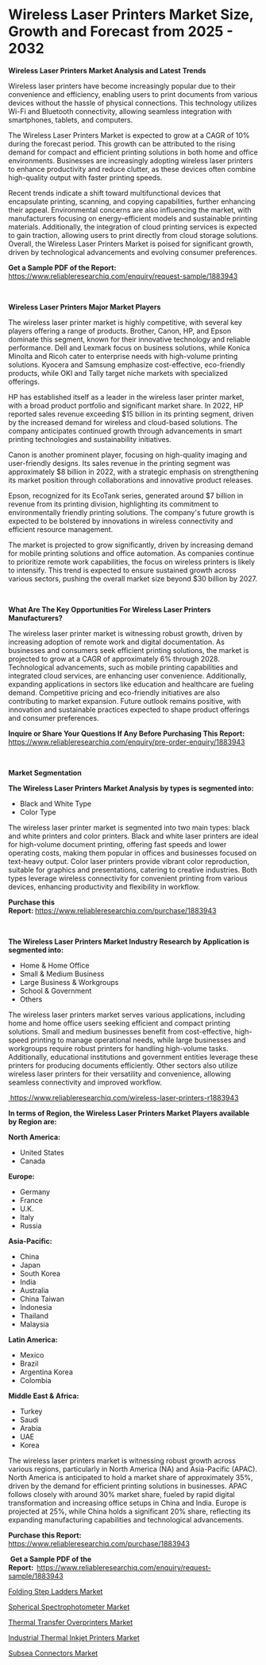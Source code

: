 <p><h1>Wireless Laser Printers Market Size, Growth and Forecast from 2025 - 2032</h1></p><p><strong>Wireless Laser Printers Market Analysis and Latest Trends</strong></p>
<p><p>Wireless laser printers have become increasingly popular due to their convenience and efficiency, enabling users to print documents from various devices without the hassle of physical connections. This technology utilizes Wi-Fi and Bluetooth connectivity, allowing seamless integration with smartphones, tablets, and computers.</p><p>The Wireless Laser Printers Market is expected to grow at a CAGR of 10% during the forecast period. This growth can be attributed to the rising demand for compact and efficient printing solutions in both home and office environments. Businesses are increasingly adopting wireless laser printers to enhance productivity and reduce clutter, as these devices often combine high-quality output with faster printing speeds.</p><p>Recent trends indicate a shift toward multifunctional devices that encapsulate printing, scanning, and copying capabilities, further enhancing their appeal. Environmental concerns are also influencing the market, with manufacturers focusing on energy-efficient models and sustainable printing materials. Additionally, the integration of cloud printing services is expected to gain traction, allowing users to print directly from cloud storage solutions. Overall, the Wireless Laser Printers Market is poised for significant growth, driven by technological advancements and evolving consumer preferences.</p></p>
<p><strong>Get a Sample PDF of the Report:&nbsp;</strong> <a href="https://www.reliableresearchiq.com/enquiry/request-sample/1883943?utm_campaign=1876&utm_medium=2&utm_source=Github&utm_content=ia&utm_term=22022025&utm_id=wireless-laser-printers">https://www.reliableresearchiq.com/enquiry/request-sample/1883943</a></p>
<p>&nbsp;</p>
<p><strong>Wireless Laser Printers Major Market Players</strong></p>
<p><p>The wireless laser printer market is highly competitive, with several key players offering a range of products. Brother, Canon, HP, and Epson dominate this segment, known for their innovative technology and reliable performance. Dell and Lexmark focus on business solutions, while Konica Minolta and Ricoh cater to enterprise needs with high-volume printing solutions. Kyocera and Samsung emphasize cost-effective, eco-friendly products, while OKI and Tally target niche markets with specialized offerings.</p><p>HP has established itself as a leader in the wireless laser printer market, with a broad product portfolio and significant market share. In 2022, HP reported sales revenue exceeding $15 billion in its printing segment, driven by the increased demand for wireless and cloud-based solutions. The company anticipates continued growth through advancements in smart printing technologies and sustainability initiatives.</p><p>Canon is another prominent player, focusing on high-quality imaging and user-friendly designs. Its sales revenue in the printing segment was approximately $8 billion in 2022, with a strategic emphasis on strengthening its market position through collaborations and innovative product releases.</p><p>Epson, recognized for its EcoTank series, generated around $7 billion in revenue from its printing division, highlighting its commitment to environmentally friendly printing solutions. The company's future growth is expected to be bolstered by innovations in wireless connectivity and efficient resource management.</p><p>The market is projected to grow significantly, driven by increasing demand for mobile printing solutions and office automation. As companies continue to prioritize remote work capabilities, the focus on wireless printers is likely to intensify. This trend is expected to ensure sustained growth across various sectors, pushing the overall market size beyond $30 billion by 2027.</p></p>
<p>&nbsp;</p>
<p><strong>What Are The Key Opportunities For Wireless Laser Printers Manufacturers?</strong></p>
<p><p>The wireless laser printer market is witnessing robust growth, driven by increasing adoption of remote work and digital documentation. As businesses and consumers seek efficient printing solutions, the market is projected to grow at a CAGR of approximately 6% through 2028. Technological advancements, such as mobile printing capabilities and integrated cloud services, are enhancing user convenience. Additionally, expanding applications in sectors like education and healthcare are fueling demand. Competitive pricing and eco-friendly initiatives are also contributing to market expansion. Future outlook remains positive, with innovation and sustainable practices expected to shape product offerings and consumer preferences.</p></p>
<p><strong>Inquire or Share Your Questions If Any Before Purchasing This Report:</strong> <a href="https://www.reliableresearchiq.com/enquiry/pre-order-enquiry/1883943?utm_campaign=1876&utm_medium=2&utm_source=Github&utm_content=ia&utm_term=22022025&utm_id=wireless-laser-printers">https://www.reliableresearchiq.com/enquiry/pre-order-enquiry/1883943</a></p>
<p>&nbsp;</p>
<p><strong>Market Segmentation</strong></p>
<p><strong>The Wireless Laser Printers Market Analysis by types is segmented into:</strong></p>
<p><ul><li>Black and White Type</li><li>Color Type</li></ul></p>
<p><p>The wireless laser printer market is segmented into two main types: black and white printers and color printers. Black and white laser printers are ideal for high-volume document printing, offering fast speeds and lower operating costs, making them popular in offices and businesses focused on text-heavy output. Color laser printers provide vibrant color reproduction, suitable for graphics and presentations, catering to creative industries. Both types leverage wireless connectivity for convenient printing from various devices, enhancing productivity and flexibility in workflow.</p></p>
<p><strong>Purchase this Report:&nbsp;</strong><a href="https://www.reliableresearchiq.com/purchase/1883943?utm_campaign=1876&utm_medium=2&utm_source=Github&utm_content=ia&utm_term=22022025&utm_id=wireless-laser-printers">https://www.reliableresearchiq.com/purchase/1883943</a></p>
<p>&nbsp;</p>
<p><strong>The Wireless Laser Printers Market Industry Research by Application is segmented into:</strong></p>
<p><ul><li>Home & Home Office</li><li>Small & Medium Business</li><li>Large Business & Workgroups</li><li>School & Government</li><li>Others</li></ul></p>
<p><p>The wireless laser printers market serves various applications, including home and home office users seeking efficient and compact printing solutions. Small and medium businesses benefit from cost-effective, high-speed printing to manage operational needs, while large businesses and workgroups require robust printers for handling high-volume tasks. Additionally, educational institutions and government entities leverage these printers for producing documents efficiently. Other sectors also utilize wireless laser printers for their versatility and convenience, allowing seamless connectivity and improved workflow.</p></p>
<p><a href="https://www.reliableresearchiq.com/wireless-laser-printers-r1883943?utm_campaign=1876&utm_medium=2&utm_source=Github&utm_content=ia&utm_term=22022025&utm_id=wireless-laser-printers">&nbsp;https://www.reliableresearchiq.com/wireless-laser-printers-r1883943</a></p>
<p><strong>In terms of Region, the Wireless Laser Printers Market Players available by Region are:</strong></p>
<p>
    <p> <strong> North America: </strong>
        <ul>
            <li>United States</li>
            <li>Canada</li>
        </ul>
        </p> 
    <p> <strong> Europe: </strong>
        <ul>
            <li>Germany</li>
            <li>France</li>
            <li>U.K.</li>
            <li>Italy</li>
            <li>Russia</li>
        </ul>
        </p> 
    <p> <strong> Asia-Pacific: </strong>
        <ul>
            <li>China</li>
            <li>Japan</li>
            <li>South Korea</li>
            <li>India</li>
            <li>Australia</li>
            <li>China Taiwan</li>
            <li>Indonesia</li>
            <li>Thailand</li>
            <li>Malaysia</li>
        </ul>
        </p> 
    <p> <strong> Latin America: </strong>
        <ul>
            <li>Mexico</li>
            <li>Brazil</li>
            <li>Argentina Korea</li>
            <li>Colombia</li>
        </ul>
        </p> 
    <p> <strong> Middle East & Africa: </strong>
        <ul>
            <li>Turkey</li>
            <li>Saudi</li>
            <li>Arabia</li>
            <li>UAE</li>
            <li>Korea</li>
        </ul>
    </p>
    </p>
<p><p>The wireless laser printers market is witnessing robust growth across various regions, particularly in North America (NA) and Asia-Pacific (APAC). North America is anticipated to hold a market share of approximately 35%, driven by the demand for efficient printing solutions in businesses. APAC follows closely with around 30% market share, fueled by rapid digital transformation and increasing office setups in China and India. Europe is projected at 25%, while China holds a significant 20% share, reflecting its expanding manufacturing capabilities and technological advancements.</p></p>
<p><strong>Purchase this Report: </strong><a href="https://www.reliableresearchiq.com/purchase/1883943?utm_campaign=1876&utm_medium=2&utm_source=Github&utm_content=ia&utm_term=22022025&utm_id=wireless-laser-printers">https://www.reliableresearchiq.com/purchase/1883943</a></p>
<p>&nbsp;<strong>Get a Sample PDF of the Report:&nbsp;&nbsp;</strong><a href="https://www.reliableresearchiq.com/enquiry/request-sample/1883943?utm_campaign=1876&utm_medium=2&utm_source=Github&utm_content=ia&utm_term=22022025&utm_id=wireless-laser-printers">https://www.reliableresearchiq.com/enquiry/request-sample/1883943</a></p>
<p><strong></strong></p>
<p><p><a href="https://github.com/thanenegenqa/Market-Research-Report-List-1/blob/main/folding-step-ladders-market.md?utm_campaign=1876&utm_medium=2&utm_source=Github&utm_content=ia&utm_term=22022025&utm_id=wireless-laser-printers">Folding Step Ladders Market</a></p><p><a href="https://github.com/wiacekkroji/Market-Research-Report-List-1/blob/main/spherical-spectrophotometer-market.md?utm_campaign=1876&utm_medium=2&utm_source=Github&utm_content=ia&utm_term=22022025&utm_id=wireless-laser-printers">Spherical Spectrophotometer Market</a></p><p><a href="https://github.com/boshidendor/Market-Research-Report-List-1/blob/main/thermal-transfer-overprinters-market.md?utm_campaign=1876&utm_medium=2&utm_source=Github&utm_content=ia&utm_term=22022025&utm_id=wireless-laser-printers">Thermal Transfer Overprinters Market</a></p><p><a href="https://github.com/jenevycachat/Market-Research-Report-List-1/blob/main/industrial-thermal-inkjet-printers-market.md?utm_campaign=1876&utm_medium=2&utm_source=Github&utm_content=ia&utm_term=22022025&utm_id=wireless-laser-printers">Industrial Thermal Inkjet Printers Market</a></p><p><a href="https://github.com/cachaskluwe/Market-Research-Report-List-1/blob/main/subsea-connectors-market.md?utm_campaign=1876&utm_medium=2&utm_source=Github&utm_content=ia&utm_term=22022025&utm_id=wireless-laser-printers">Subsea Connectors Market</a></p></p>